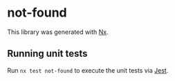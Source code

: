 # not-found

This library was generated with [Nx](https://nx.dev).

## Running unit tests

Run `nx test not-found` to execute the unit tests via [Jest](https://jestjs.io).

